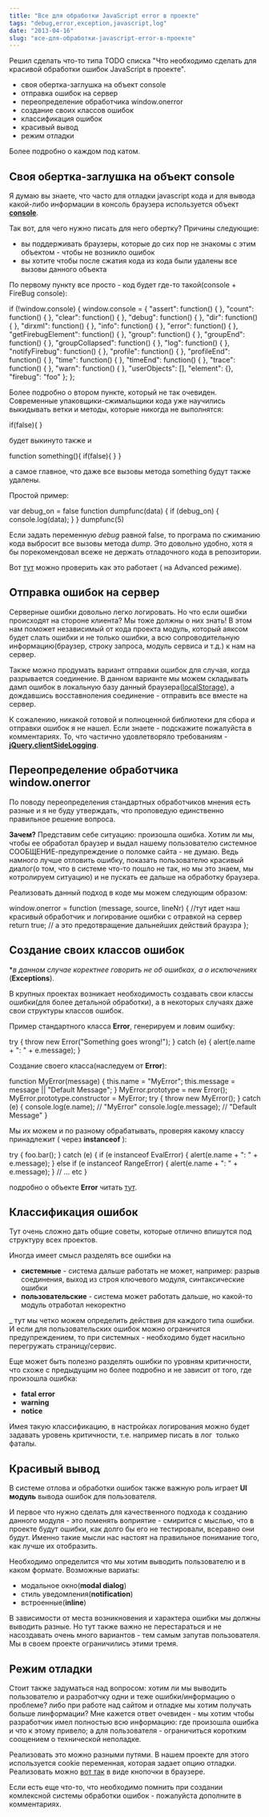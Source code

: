 ```yaml
---
title: "Все для обработки JavaScript error в проекте"
tags: "debug,error,exception,javascript,log"
date: "2013-04-16"
slug: "все-для-обработки-javascript-error-в-проекте"
---
```


Решил сделать что-то типа TODO списка "Что необходимо сделать для красивой обработки ошибок JavaScript в проекте".

- своя обертка-заглушка на объект console
- отправка ошибок на сервер
- переопределение обработчика window.onerror
- создание своих классов ошибок
- классификация ошибок
- красивый вывод
- режим отладки

Более подробно о каждом под катом.

## Своя обертка-заглушка на объект console

Я думаю вы знаете, что часто для отладки javascript кода и для вывода какой-либо информации в консоль браузера используется объект **[console](https://developer.mozilla.org/en-US/docs/DOM/console)**.

Так вот, для чего нужно писать для него обертку? Причины следующие:

- вы поддерживать браузеры, которые до сих пор не знакомы с этим объектом - чтобы не возникло ошибок
- вы хотите чтобы после сжатия кода из кода были удалены все вызовы данного объекта

По первому пункту все просто - код будет где-то такой(console + FireBug console):

if (!window.console)
{
    window.console = {
        "assert": function() { },
        "count": function() { },
        "clear": function() { },
        "debug": function() { },
        "dir": function() { },
        "dirxml": function() { },
        "info": function() { },
        "error": function() { },
        "getFirebugElement": function() { },
        "group": function() { },
        "groupEnd": function() { },
        "groupCollapsed": function() { },
        "log": function() { },
        "notifyFirebug": function() { },
        "profile": function() { },
        "profileEnd": function() { },
        "time": function() { },
        "timeEnd": function() { },
        "trace": function() { },
        "warn": function() { },
        "userObjects": [],
        "element": {},
        "firebug": "foo"
    };
};

Более подробно о втором пункте, который не так очевиден. Современные упаковщики-сжимальщики кода уже научились выкидывать ветки и методы, которые никогда не выполнятся:

if(false){
}

будет выкинуто также и

function something(){
    if(false){
    }
}

а самое главное, что даже все вызовы метода something будут также удалены.

Простой пример:

var debug_on = false
function dumpfunc(data)
{
    if (debug_on)
    {
        console.log(data);
    }
}
dumpfunc(5)

Если задать переменную _debug_ равной false, то програма по сжиманию кода выбросит все вызовы метода _dump_. Это довольно удобно, хотя я бы порекомендовал всеже не держать отладочного кода в репозитории.

Вот [тут](https://closure-compiler.appspot.com/home "Closure Compiler") можно проверить как это работает ( на Advanced режиме).

## Отправка ошибок на сервер

Серверные ошибки довольно легко логировать. Но что если ошибки происходят на стороне клиента? Мы тоже должны о них знать! В этом нам поможет независимый от кода проекта модуль, который аяксом будет слать ошибки и не только ошибки, а всю сопроводительную информацию(браузер, строку запроса, модуль сервиса и т.д.) к нам на сервер.

Также можно продумать вариант отправки ошибок для случая, когда разрывается соединение. В данном варианте мы можем складывать дамп ошибок в локальную базу данный браузера([localStorage](https://developer.mozilla.org/en-US/docs/DOM/Storage#localStorage)), а дождавшись восставноления соединение - отправить все вместе на сервер.

К сожалению, никакой готовой и полноценной библиотеки для сбора и отправки ошибок я не нашел. Если знаете - подскажите пожалуйста в комментариях. То, что частично удовлетворяло требованиям - **[jQuery.clientSideLogging](https://github.com/remybach/jQuery.clientSideLogging/blob/master/jQuery.clientSideLogging.js "jQuery.clientSideLogging.js")**.

## Переопределение обработчика window.onerror

По поводу переопределения стандартных обработчиков мнения есть разные и я не буду утверждать, что проповедую единственно правильное решение вопроса.

**Зачем?** Представим себе ситуацию: произошла ошибка. Хотим ли мы, чтобы ее обработал браузер и выдал нашему пользователю системное СООБЩЕНИЕ-предупреждение о поломке сайта - не думаю. Ведь намного лучше отловить ошибку, показать пользователю красивый диалог(о том, что в системе что-то пошло не так, но мы это знаем, мы котролируем ситуацию) и не пускать ее дальше на обработку браузера.

Реализовать данный подход в коде мы можем следующим образом:

window.onerror = function (message, source, lineNr) {
//тут идет наш красивый обработчик и логирование ошибки с отравкой на сервер
return true; // а это предотвращение дальнейших действий браузра
};

## Создание своих классов ошибок

\*_в данном случае коректнее говорить не об ошибках, а о исключениях_ (**Exceptions**).

В крупных проектах возникает необходимость создавать свои классы ошибки(для более детальной обработки), а в некоторых случаях даже свои структуры классов ошибок.

Пример стандартного класса **Error**, генерируем и ловим ошибку:

try {
    throw new Error("Something goes wrong!");
} catch (e) {
    alert(e.name + ": " + e.message);
}

Создание своего класса(наследуем от **Error**):

function MyError(message) {
    this.name = "MyError";
    this.message = message || "Default Message";
}
MyError.prototype = new Error();
MyError.prototype.constructor = MyError;
try {
    throw new MyError();
} catch (e) {
    console.log(e.name); // "MyError"
    console.log(e.message); // "Default Message"
}

Мы их можем и по разному обрабатывать, проверяя какому классу принадлежит ( через **instanceof** ):

try {
    foo.bar();
} catch (e) {
    if (e instanceof EvalError) {
        alert(e.name + ": " + e.message);
    } else if (e instanceof RangeError) {
        alert(e.name + ": " + e.message);
    }
    // ... etc
}

подробно о объекте **Error** читать [тут](https://developer.mozilla.org/en-US/docs/JavaScript/Reference/Global_Objects/Error "developer.mozilla.org").

## Классификация ошибок

Тут очень сложно дать общие советы, которые отлично впишутся под структуру всех проектов.

Иногда имеет смысл разделять все ошибки на

- **системные** - система дальше работать не может, например: разрыв соединения, выход из строя ключевого модуля, синтаксические ошибки
- **пользовательские** - система может работать дальше, но какой-то модуль отработал некоректно

_ тут мы четко можем определить действия для каждого типа ошибки. И если для пользовательских ошибок можно ограничится предупреждением, то при системных - необходимо будет насильно перегружать страницу/сервис.

Еще может быть полезно разделять ошибки по уровням критичности, что схоже с предыдущим но более подробно и не зависит от того, где произошла ошибка:

- **fatal error**
- **warning**
- **notice**

Имея такую классификацию, в настройках логирования можно будет задавать уровень критичности, т.е. например писать в лог  только фаталы.

## Красивый вывод

В системе отлова и обработки ошибок также важную роль играет **UI модуль** вывода ошибок для пользователя.

И первое что нужно сделать для качественного подхода к созданию данного модуля - это поменять воприятие - смирится с мыслью, что в проекте будут ошибки, как долго бы его не тестировали, всеравно они будут. Именно такие мысли нас настоят на правильное понимание того, как лучше их отобразить.

Необходимо определится что мы хотим выводить пользователю и в каком формате. Возможные вариаты:

- модальное окно(**modal dialog**)
- стиль уведомления(**notification**)
- встроенные(**inline**)

В зависимости от места возникновения и характера ошибки мы должны выводить разные. Но тут также важно не перестараться и не насоздавать очень много вариантов - тем самым запутав пользователя. Мы в своем проекте ограничились этими тремя.

## Режим отладки

Стоит также задуматься над вопросом: хотим ли мы выводить пользователю и разработчку одни и теже ошибки/информацию о проблеме? либо при работе над сайтом и отладке мы хотим получать больше линформации? Мне кажется ответ очевиден - мы хотим чтобы разработчик имел полностью всю информацию: где произошла ошибка и что к этому привело; а для пользователя - ограничиться коротким соощением о технической неполадке.

Реализовать это можно разными путями. В нашем проекте для этого используется cookie переменная, которая задает опцию отладки. Реализовать можно [вот так](https://stepansuvorov.com/blog/2012/03/debug-on/ "Debug ON. Кнопка в FireFox для разработчика.") в виде кнопочки в браузере.

Если есть еще что-то, что необходимо помнить при создании комлексной системы обработки ошибок - пожалуйста дополните в комментариях.
